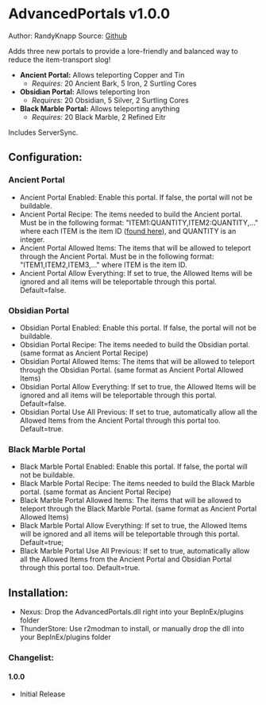 # AdvancedPortals v1.0.0
Author: RandyKnapp
Source: [Github](https://github.com/RandyKnapp/ValheimMods/tree/main/AdvancedPortals)

Adds three new portals to provide a lore-friendly and balanced way to reduce the item-transport slog!

  * **Ancient Portal:** Allows teleporting Copper and Tin
    * *Requires:* 20 Ancient Bark, 5 Iron, 2 Surtling Cores
  * **Obsidian Portal:** Allows teleporting Iron
    * *Requires:* 20 Obsidian, 5 Silver, 2 Surtling Cores
  * **Black Marble Portal:** Allows teleporting anything
    * *Requires:* 20 Black Marble, 2 Refined Eitr

Includes ServerSync.

## Configuration:

### Ancient Portal

  * Ancient Portal Enabled: Enable this portal. If false, the portal will not be buildable.
  * Ancient Portal Recipe: The items needed to build the Ancient portal. Must be in the following format: "ITEM1:QUANTITY,ITEM2:QUANTITY,..." where each ITEM is the item ID ([found here](https://valheim-modding.github.io/Jotunn/data/objects/item-list.html)), and QUANTITY is an integer.
  * Ancient Portal Allowed Items: The items that will be allowed to teleport through the Ancient Portal. Must be in the following format: "ITEM1,ITEM2,ITEM3,..." where ITEM is the item ID.
  * Ancient Portal Allow Everything: If set to true, the Allowed Items will be ignored and all items will be teleportable through this portal. Default=false.

### Obsidian Portal

  * Obsidian Portal Enabled: Enable this portal. If false, the portal will not be buildable.
  * Obsidian Portal Recipe: The items needed to build the Obsidian portal. (same format as Ancient Portal Recipe)
  * Obsidian Portal Allowed Items: The items that will be allowed to teleport through the Obsidian Portal. (same format as Ancient Portal Allowed Items)
  * Obsidian Portal Allow Everything: If set to true, the Allowed Items will be ignored and all items will be teleportable through this portal. Default=false.
  * Obsidian Portal Use All Previous: If set to true, automatically allow all the Allowed Items from the Ancient Portal through this portal too. Default=true.

### Black Marble Portal

  * Black Marble Portal Enabled: Enable this portal. If false, the portal will not be buildable.
  * Black Marble Portal Recipe: The items needed to build the Black Marble portal. (same format as Ancient Portal Recipe)
  * Black Marble Portal Allowed Items: The items that will be allowed to teleport through the Black Marble Portal. (same format as Ancient Portal Allowed Items)
  * Black Marble Portal Allow Everything: If set to true, the Allowed Items will be ignored and all items will be teleportable through this portal. Default=true;
  * Black Marble Portal Use All Previous: If set to true, automatically allow all the Allowed Items from the Ancient Portal and Obsidian Portal through this portal too. Default=true.

## Installation:
  * Nexus: Drop the AdvancedPortals.dll right into your BepInEx/plugins folder
  * ThunderStore: Use r2modman to install, or manually drop the dll into your BepInEx/plugins folder

### Changelist:

#### 1.0.0

  * Initial Release